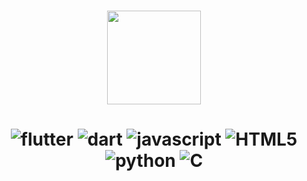 

<h1 align="center">
<img height="150em" src="https://github-readme-stats-eight-theta.vercel.app/api/top-langs/?username=jg-moren&layout=compact&theme=gotham" alt=""/>

</h1>
<h1 align="center">
<img src="https://img.shields.io/badge/Flutter-02569B?style=for-the-badge&logo=flutter&logoColor=white" alt="flutter"/>
<img src="https://img.shields.io/badge/Dart-0175C2?style=for-the-badge&logo=dart&logoColor=white" alt="dart"/>
<img src="https://img.shields.io/badge/JavaScript-F7DF1E?style=for-the-badge&logo=javascript&logoColor=black" alt="javascript"/>
<img src="=https://img.shields.io/badge/HTML5-E34F26?style=for-the-badge&logo=html5&logoColor=white" alt="HTML5"/>
<img src="https://img.shields.io/badge/Python-14354C?style=for-the-badge&logo=python&logoColor=white" alt="python"/>
<img src="https://img.shields.io/badge/C-00599C?style=for-the-badge&logo=c&logoColor=white" alt="C"/>

</h1>




